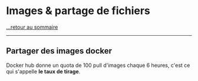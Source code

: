 # Images & partage de fichiers

[...retour au sommaire](../sommaire.md)

---

## Partager des images docker

Docker hub donne un quota de 100 pull d'images chaque 6 heures, c'est ce qui s'appelle **le taux de tirage**.

